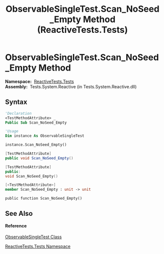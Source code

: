 ﻿---
title: ObservableSingleTest.Scan_NoSeed_Empty Method  (ReactiveTests.Tests)
TOCTitle: Scan_NoSeed_Empty Method
ms:assetid: M:ReactiveTests.Tests.ObservableSingleTest.Scan_NoSeed_Empty
ms:mtpsurl: https://msdn.microsoft.com/en-us/library/reactivetests.tests.observablesingletest.scan_noseed_empty(v=VS.103)
ms:contentKeyID: 36620833
ms.date: 06/28/2011
mtps_version: v=VS.103
f1_keywords:
- ReactiveTests.Tests.ObservableSingleTest.Scan_NoSeed_Empty
dev_langs:
- CSharp
- JScript
- VB
- FSharp
- c++
---

# ObservableSingleTest.Scan\_NoSeed\_Empty Method

**Namespace:**  [ReactiveTests.Tests](hh289046\(v=vs.103\).md)  
**Assembly:**  Tests.System.Reactive (in Tests.System.Reactive.dll)

## Syntax

``` vb
'Declaration
<TestMethodAttribute> _
Public Sub Scan_NoSeed_Empty
```

``` vb
'Usage
Dim instance As ObservableSingleTest

instance.Scan_NoSeed_Empty()
```

``` csharp
[TestMethodAttribute]
public void Scan_NoSeed_Empty()
```

``` c++
[TestMethodAttribute]
public:
void Scan_NoSeed_Empty()
```

``` fsharp
[<TestMethodAttribute>]
member Scan_NoSeed_Empty : unit -> unit 
```

``` jscript
public function Scan_NoSeed_Empty()
```

## See Also

#### Reference

[ObservableSingleTest Class](hh315143\(v=vs.103\).md)

[ReactiveTests.Tests Namespace](hh289046\(v=vs.103\).md)


